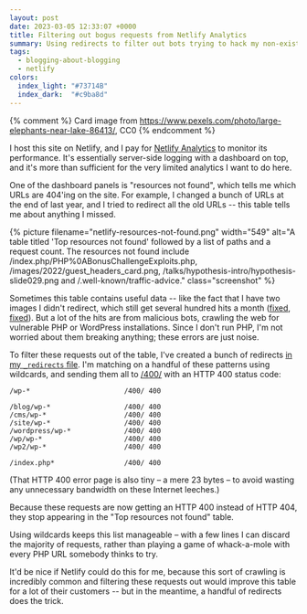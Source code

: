 ```yaml
---
layout: post
date: 2023-03-05 12:33:07 +0000
title: Filtering out bogus requests from Netlify Analytics
summary: Using redirects to filter out bots trying to hack my non-existent PHP installation.
tags:
  - blogging-about-blogging
  - netlify
colors:
  index_light: "#73714B"
  index_dark:  "#c9ba8d"
---
```


{% comment %}
  Card image from https://www.pexels.com/photo/large-elephants-near-lake-86413/, CC0
{% endcomment %}

I host this site on Netlify, and I pay for [Netlify Analytics] to monitor its performance.
It's essentially server-side logging with a dashboard on top, and it's more than sufficient for the very limited analytics I want to do here.

One of the dashboard panels is "resources not found", which tells me which URLs are 404'ing on the site.
For example, I changed a bunch of URLs at the end of last year, and I tried to redirect all the old URLs -- this table tells me about anything I missed.

{%
  picture
  filename="netlify-resources-not-found.png"
  width="549"
  alt="A table titled 'Top resources not found' followed by a list of paths and a request count. The resources not found include /index.php/PHP%0ABonusChallengeExploits.php, /images/2022/guest_headers_card.png, /talks/hypothesis-intro/hypothesis-slide029.png and /.well-known/traffic-advice."
  class="screenshot"
%}

Sometimes this table contains useful data -- like the fact that I have two images I didn't redirect, which still get several hundred hits a month (<a href="/images/2022/guest_headers_card.png" data-proofer-ignore>fixed</a>, <a href="/talks/hypothesis-intro/hypothesis-slide029.png" data-proofer-ignore>fixed</a>).
But a lot of the hits are from malicious bots, crawling the web for vulnerable PHP or WordPress installations.
Since I don't run PHP, I'm not worried about them breaking anything; these errors are just noise.

To filter these requests out of the table, I've created a bunch of redirects [in my `_redirects` file][redirects].
I'm matching on a handful of these patterns using wildcards, and sending them all to [/400/](/400/) with an HTTP 400 status code:

```
/wp-*                       /400/ 400
                            
/blog/wp-*                  /400/ 400
/cms/wp-*                   /400/ 400
/site/wp-*                  /400/ 400
/wordpress/wp-*             /400/ 400
/wp/wp-*                    /400/ 400
/wp2/wp-*                   /400/ 400
                            
/index.php*                 /400/ 400
```

(That HTTP 400 error page is also tiny – a mere 23 bytes – to avoid wasting any unnecessary bandwidth on these Internet leeches.)

Because these requests are now getting an HTTP 400 instead of HTTP 404, they stop appearing in the "Top resources not found" table.

Using wildcards keeps this list manageable – with a few lines I can discard the majority of requests, rather than playing a game of whack-a-mole with every PHP URL somebody thinks to try.

It'd be nice if Netlify could do this for me, because this sort of crawling is incredibly common and filtering these requests out would improve this table for a lot of their customers -- but in the meantime, a handful of redirects does the trick.

[Netlify Analytics]: https://docs.netlify.com/monitor-sites/analytics/
[redirects]: https://docs.netlify.com/routing/redirects/#syntax-for-the-redirects-file
